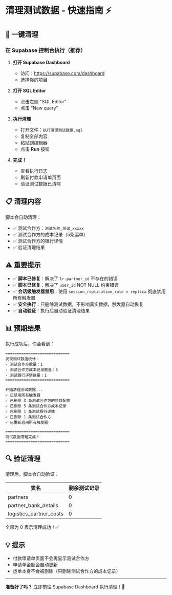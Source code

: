 # 清理测试数据 - 快速指南 ⚡

## 🎯 一键清理

### 在 Supabase 控制台执行（推荐）

1. **打开 Supabase Dashboard**
   - 访问：https://supabase.com/dashboard
   - 选择你的项目

2. **打开 SQL Editor**
   - 点击左侧 "SQL Editor"
   - 点击 "New query"

3. **执行清理**
   - 打开文件：`执行清理测试数据.sql`
   - 复制全部内容
   - 粘贴到编辑器
   - 点击 **Run** 按钮

4. **完成！**
   - 查看执行日志
   - 刷新付款申请单页面
   - 验证测试数据已清除

## 📋 清理内容

脚本会自动清理：

- ✅ 测试合作方：`测试名称_测试_xxxxx`
- ✅ 测试合作方的成本记录（5条运单）
- ✅ 测试合作方的银行详情
- ✅ 验证清理结果

## ⚠️ 重要提示

- ✅ **脚本已修复**：解决了 `lr.partner_id` 不存在的错误
- ✅ **脚本已修复**：解决了 `user_id` NOT NULL 约束错误
- ✅ **会话级触发器禁用**：使用 `session_replication_role = replica` 彻底禁用所有触发器
- ✅ **安全执行**：只删除测试数据，不影响真实数据，触发器自动恢复
- ✅ **自动验证**：执行后自动验证清理结果

## 📊 预期结果

执行成功后，你会看到：

```
============================
发现测试数据统计：
- 测试合作方数量：1
- 测试合作方成本记录数量：5
- 测试银行详情数量：1
============================

开始清理测试数据...
✓ 已禁用所有触发器
✓ 已删除 X 条测试合作方的项目配置
✓ 已删除 5 条测试合作方成本记录
✓ 已删除 1 条测试银行详情
✓ 已删除 1 条测试合作方
✓ 已重新启用所有触发器

============================
测试数据清理完成！
============================
```

## 🔍 验证清理

清理后，脚本会自动验证：

| 表名 | 剩余测试记录 |
|------|-------------|
| partners | 0 |
| partner_bank_details | 0 |
| logistics_partner_costs | 0 |

全部为 0 表示清理成功！✅

## 💡 提示

- 付款申请单页面不会再显示测试合作方
- 申请单金额会自动更新
- 运单本身不会被删除（只删除测试合作方的成本记录）

---

**准备好了吗？** 立即前往 Supabase Dashboard 执行清理！🚀

